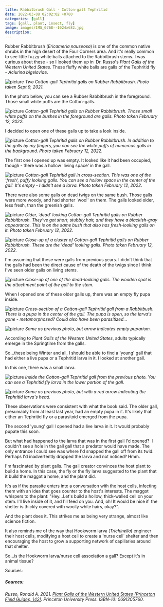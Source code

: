```yaml
---
title: Rabbitbrush Gall - Cotton-gall Tephritid
date: 2022-03-08 02:02:02 +0700
categories: [gall]
tags: [gall, plant, insect, fly]
image: images/IMG_0768--1024x682.jpg
description: 
---
```


Rubber Rabbitbrush (_Ericameria nauseosa_) is one of the common native shrubs in the high desert of the Four Corners area. And it's really common to see little fuzzy white balls attached to the Rabbitbrush stems. I was curious about these - so I looked them up in  Dr. Russo's _Plant Galls of the Western United States._ These fluffy white balls are galls of the Tephritid fly - _Aciurina bigeloviae_.

![picture](images/IMG_0768-1024x682.jpg)
*Two Cotton-gall Tephritid galls on Rubber Rabbitbrush. Photo taken Sept 9, 2021.*


In the photo below, you can see a Rubber Rabbitbrush in the foreground. Those small white puffs are the Cotton-galls.

![picture](images/IMG_3945-682x1024.jpg)
*Cotton-gall Tephritid galls on Rubber Rabbitbrush. Those small white puffs on the bushes in the foreground are galls. Photo taken February 12, 2022.*

I decided to open one of these galls up to take a look inside.

![picture](images/IMG_3944-1024x682.jpg)
*Cotton-gall Tephritid galls on Rubber Rabbitbrush. In addition to the galls by my fingers, you can see the white puffs of numerous galls in the background. Photo taken February 12, 2022.*

The first one I opened up was empty. It looked like it had been occupied, though - there was a hollow 'living space' in the gall.

![picture](images/IMG_3947-1024x876.jpg)
*Cotton-gall Tephritid gall in cross-section. This was one of the 'fresh', puffy looking galls. You can see a hollow space in the center of the gall. It's empty - I didn't see a larva. Photo taken February 12, 2022.*

There were also some galls on dead twigs on the same bush. Those galls were more woody, and had shorter 'wool' on them. The galls looked older, less fresh, than the greenish galls.

![picture](images/IMG_3948-1024x718.jpg)
*Older, 'dead' looking Cotton-gall Tephritid galls on Rubber Rabbitbrush. They've got short, stubbly hair, and they have a blackish-gray appearance. This is on the same bush that also has fresh-looking galls on it. Photo taken February 12, 2022.*

![picture](images/IMG_3952-1024x659.jpg)
*Close-up of a cluster of Cotton-gall Tephritid galls on Rubber Rabbitbrush. These are the 'dead' looking galls. Photo taken February 12, 2022.*

I'm assuming that these were galls from previous years. I didn't think that the galls had been the direct cause of the death of the twigs since I think I've seen older galls on living stems.

![picture](images/IMG_3954-1024x683.jpg)
*Close-up of one of the dead-looking galls. The wooden spot is the attachment point of the gall to the stem.*

When I opened one of these older galls up, there was an empty fly pupa inside.

![picture](images/IMG_3957-1024x744.jpg)
*Cross-section of a Cotton-gall Tephritid gall from a Rabbitbush. There is a pupa in the center of the gall. The pupa is open, so the larva's gone - metamorphosed? Could also have been parasitized...*

![picture](images/IMG_3957-arrow.jpg)
*Same as previous photo, but arrow indicates empty puparium.*

According to _Plant Galls of the Western United States_, adults typically emerge in the Springtime from the galls.

So...these being Winter and all, I should be able to find a 'young' gall that had either a live pupa or a Tephritid larva in it. I looked at another gall.

In this one, there was a small larva.

![picture](images/IMG_3961-1024x794.jpg)
*Inside the Cotton-gall Tephritid gall from the previous photo. You can see a Tephritid fly larva in the lower portion of the gall.*

![picture](images/IMG_3961-arrow.jpg)
*Same as previous photo, but with a red arrow indicating the Tephritid larva's head.*

These observations were consistent with what the book said. The older gall, presumably from at least last year, had an empty pupa in it. It's likely that either an Tephritid fly or a parasitoid emerged from the pupa.

The second 'young' gall I opened had a live larva in it. It would probably pupate this soon.

But what had happened to the larva that was in the first gall I'd opened?  I couldn't see a hole in the gall gall that a predator would have made. The only entrance I could see was where I'd snapped the gall off from its twid. Perhaps I'd inadvertently dropped the larva and not noticed? Hmm.

I'm fascinated by plant galls. The gall creator convinces the host plant to build a home. In this case, the fly or the fly larva suggested to the plant that it build the maggot a home, and the plant did.

It's as if the parasite enters into a conversation with the host cells, infecting them with an idea that goes counter to the host's interests. The maggot whispers to the plant: "Hey...Let's build a hollow, thick-walled cell on your stem. I'll live inside of it, and I'll feed on you. And, oh! It would be nice if  the shelter is thickly covered with woolly white hairs, okay?".

And the plant does it. This strikes me as being very strange, almost like science fiction.

It also reminds me of the way that Hookworm larva (_Trichinella_) engineer their host cells, modifying a host cell to create a 'nurse cell' shelter and then encouraging the host to grow a supporting network of capillaries around that shelter.

So...is the Hookworm larva/nurse cell association a gall? Except it's in animal tissue?

Sources:

##### _Sources:_

_Russo, Ronald A. 2021. [Plant Galls of the Western United States (Princeton Field Guides, 142)](https://www.amazon.com/Western-United-States-Princeton-Guides/dp/0691205760?psc=1). Princeton University Press. ISBN-10: 0691205760._
